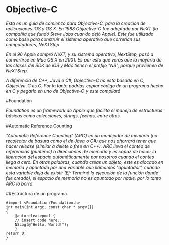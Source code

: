 # Objective-C

*Esta es un guia de comienzo para Objective-C, para la creacion de aplicaciones iOS y OS X. En 1988 Objective-C fue adoptado por NeXT (la compañía que fundó Steve Jobs cuando dejó Apple). Este fue utilizado como base para construir el sistema operativo que correrían sus computadores, NeXTStep*

*En el 96 Apple compró NeXT, y su sistema operativo, NextStep, pasó a convertirse en Mac OS X en 2001. Es por esto que verás que la mayoría de las clases del SDK de iOS y Mac tienen el prefijo "NS", porque provienen de NeXTStep.*

*A diferencia de C++, Java o C#, Objective-C no esta basado en C, Objective-C es C. Por lo tanto podrías copiar código de un programa hecho en C y pegarlo en uno de Objective-C y este compilará*

#Foundation

*Foundation es un framework de Apple que facilita el manejo de estructuras básicas como colecciones, strings, fechas, entre otros.*

#Automatic Reference Counting

*"Automatic Reference Counting" (ARC) en un manejador de memoria (no recolector de basura como el de Java o C#) que nos ahorrará tener que hacer release (similar a delete o free en C++). ARC lleva el conteo de referencias (punteros) a direcciones de memoria y es capaz de hacer la liberación del espacio automáticamente por nosotros cuando el conteo llega a cero. En otras palabras, cuando creas un objeto, este es alocado en memoria y apuntado por una variable que llamamos "apuntador", cuando esta variable deja de existir (Ej: Terminó la ejecución de la función donde fue creado), el espacio de memoria no es apuntado por nadie, por lo tanto ARC lo borra.*

##Estructura de un programa

    #import <Foundation/Foundation.h>
    int main(int argc, const char * argv[])
    {
        @autoreleasepool {                  
        // insert code here...          
        NSLog(@"Hello, World!");
        }
    return 0;                           
    }

